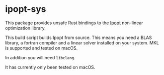 # ipopt-sys

This package provides unsafe Rust bindings to the [Ipopt](https://projects.coin-or.org/Ipopt)
 non-linear optimization library.

This build script builds Ipopt from source. This means you need a BLAS library, a fortran compiler
and a linear solver installed on your system. MKL is supported and tested on macOS.

In addition you will need `libclang`.

It has currently only been tested on macOS.
